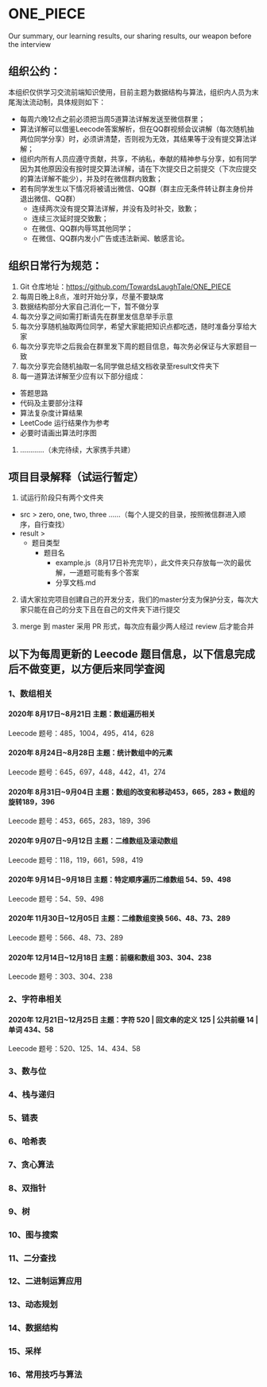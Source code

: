 # ONE_PIECE
Our summary, our learning results, our sharing results, our weapon before the interview

## 组织公约：
本组织仅供学习交流前端知识使用，目前主题为数据结构与算法，组织内人员为末尾淘汰流动制，具体规则如下：
* 每周六晚12点之前必须把当周5道算法详解发送至微信群里；
* 算法详解可以借鉴Leecode答案解析，但在QQ群视频会议讲解（每次随机抽两位同学分享）时，必须讲清楚，否则视为无效，其结果等于没有提交算法详解；
* 组织内所有人员应遵守贡献，共享，不纳私，奉献的精神参与分享，如有同学因为其他原因没有按时提交算法详解，请在下次提交日之前提交（下次应提交的算法详解不能少），并及时在微信群内致歉；
* 若有同学发生以下情况将被请出微信、QQ群（群主应无条件转让群主身份并退出微信、QQ群）
  * 连续两次没有提交算法详解，并没有及时补交，致歉；
  * 连续三次延时提交致歉；
  * 在微信、QQ群内辱骂其他同学；
  * 在微信、QQ群内发小广告或违法新闻、敏感言论。

## 组织日常行为规范：
1. Git 仓库地址：https://github.com/TowardsLaughTale/ONE_PIECE
2. 每周日晚上8点，准时开始分享，尽量不要缺席
3. 数据结构部分大家自己消化一下，暂不做分享
4. 每次分享之间如需打断请先在群里发信息举手示意
5. 每次分享随机抽取两位同学，希望大家能把知识点都吃透，随时准备分享给大家
6. 每次分享完毕之后我会在群里发下周的题目信息，每次务必保证与大家题目一致
7. 每次分享完会随机抽取一名同学做总结文档收录至result文件夹下
8. 每一道算法详解至少应有以下部分组成：
* 答题思路
* 代码及主要部分注释
* 算法复杂度计算结果
* LeetCode 运行结果作为参考
* 必要时请画出算法时序图
1. …………（未完待续，大家携手共建）

## 项目目录解释（试运行暂定）
1. 试运行阶段只有两个文件夹
* src > zero, one, two, three ……（每个人提交的目录，按照微信群进入顺序，自行查找）
* result > 
  * 题目类型
    * 题目名
      * example.js（8月17日补充完毕），此文件夹只存放每一次的最优解，一道题可能有多个答案 
      * 分享文档.md
2. 请大家拉完项目创建自己的开发分支，我们的master分支为保护分支，每次大家只能在自己的分支下且在自己的文件夹下进行提交

3. merge 到 master 采用 PR 形式，每次应有最少两人经过 review 后才能合并

## 以下为每周更新的 Leecode 题目信息，以下信息完成后不做变更，以方便后来同学查阅

### 1、数组相关
#### 2020年 8月17日~8月21日 主题：数组遍历相关
Leecode 题号：485，1004，495，414，628

#### 2020年 8月24日~8月28日 主题：统计数组中的元素
Leecode 题号：645，697，448，442，41，274

#### 2020年 8月31日~9月04日 主题：数组的改变和移动453，665，283 + 数组的旋转189，396
Leecode 题号：453，665，283，189，396

#### 2020年 9月07日~9月12日 主题：二维数组及滚动数组
Leecode 题号：118，119，661，598，419

#### 2020年 9月14日~9月18日 主题：特定顺序遍历二维数组 54、59、498
Leecode 题号：54、59、498

#### 2020年 11月30日~12月05日 主题：二维数组变换 566、48、73、289
Leecode 题号：566、48、73、289

#### 2020年 12月14日~12月18日 主题：前缀和数组 303、304、238
Leecode 题号：303、304、238

### 2、字符串相关
#### 2020年 12月21日~12月25日 主题：字符 520 | 回文串的定义	125 | 公共前缀	14 | 单词	434、58
Leecode 题号：520、125、14、434、58

### 3、数与位

### 4、栈与递归

### 5、链表

### 6、哈希表

### 7、贪心算法

### 8、双指针

### 9、树

### 10、图与搜索

### 11、二分查找

### 12、二进制运算应用

### 13、动态规划

### 14、数据结构

### 15、采样

### 16、常用技巧与算法



